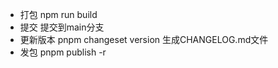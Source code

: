 - 打包 npm run build
- 提交 提交到main分支
- 更新版本 pnpm changeset version 生成CHANGELOG.md文件
- 发包 pnpm publish -r
